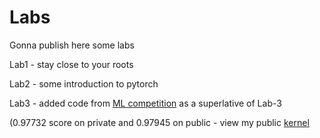 # Labs
Gonna publish here some labs

Lab1 - stay close to your roots

Lab2 - some introduction to pytorch

Lab3 - added code from [ML competition](https://www.kaggle.com/c/2018-characters-classification) as a superlative of Lab-3

(0.97732 score on private and 0.97945 on public - view my public [kernel](https://www.kaggle.com/birshert1/final-commit)
